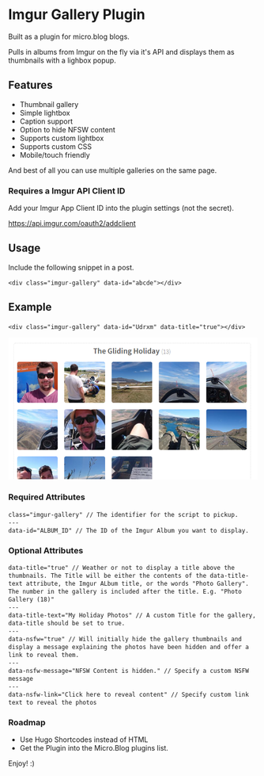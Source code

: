 # Imgur Gallery Plugin

Built as a plugin for micro.blog blogs.

Pulls in albums from Imgur on the fly via it's API and displays them as thumbnails with a lighbox popup.  

## Features

- Thumbnail gallery
- Simple lightbox
- Caption support
- Option to hide NFSW content
- Supports custom lightbox
- Supports custom CSS
- Mobile/touch friendly

And best of all you can use multiple galleries on the same page.

### Requires a Imgur API Client ID
Add your Imgur App Client ID into the plugin settings (not the secret).

https://api.imgur.com/oauth2/addclient

## Usage

Include the following snippet in a post.  
```
<div class="imgur-gallery" data-id="abcde"></div>
```

## Example

`<div class="imgur-gallery" data-id="Udrxm" data-title="true"></div>`  

<img src="./screenshot.png" alt="Screenshot of Gallery" />


### Required Attributes

```
class="imgur-gallery" // The identifier for the script to pickup.
---
data-id="ALBUM_ID" // The ID of the Imgur Album you want to display.
```

### Optional Attributes

```
data-title="true" // Weather or not to display a title above the thumbnails. The Title will be either the contents of the data-title-text attribute, the Imgur ALbum title, or the words "Photo Gallery". The number in the gallery is included after the title. E.g. "Photo Gallery (18)"
---
data-title-text="My Holiday Photos" // A custom Title for the gallery, data-title should be set to true.
---
data-nsfw="true" // Will initially hide the gallery thumbnails and display a message explaining the photos have been hidden and offer a link to reveal them.
---
data-nsfw-message="NFSW Content is hidden." // Specify a custom NSFW message
---
data-nsfw-link="Click here to reveal content" // Specify custom link text to reveal the photos
```

### Roadmap

- Use Hugo Shortcodes instead of HTML
- Get the Plugin into the Micro.Blog plugins list.

Enjoy! :)